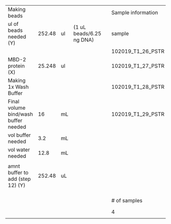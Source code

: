 |                                      |        |     |                          |     |                    |       |                       |               |                   |                            |                   |                     |              |
| ------------------------------------ | ------ | --- | ------------------------ | --- | ------------------ | ----- | --------------------- | ------------- | ----------------- | -------------------------- | ----------------- | ------------------- | ------------ |
| Making beads                         |        |     |                          |     | Sample information |       |                       |               |                   |                            |                   |                     |              |
| ul of beads needed (Y)               | 252.48 | ul  | (1 uL beads/6.25 ng DNA) |     | sample             | ng/ul | volume of sample (ul) | ng* of sample | Volume beads (ul) | Volume wash buffer x5 (ul) | Total volume (ul) | Added beads cleanup | Total volume |
|                                      |        |     |                          |     | 102019_T1_26_PSTR  | 23.1  | 30                    | 693           | 110.88            | 7.5                        | 148.38            | 267.084             | 415.464      |
| MBD-2 protein (X)                    | 25.248 | ul  |                          |     | 102019_T1_27_PSTR  | 19.1  | 30                    | 573           | 91.68             | 7.5                        | 129.18            | 232.524             | 361.704      |
| Making 1x Wash Buffer                |        |     |                          |     | 102019_T1_28_PSTR  | 7.2   | 30                    | 216           | 34.56             | 7.5                        | 72.06             | 129.708             | 201.768      |
| Final volume bind/wash buffer needed | 16     | mL  |                          |     | 102019_T1_29_PSTR  | 3.2   | 30                    | 96            | 15.36             | 7.5                        | 52.86             | 95.148              | 148.008      |
| vol buffer needed                    | 3.2    | mL  |                          |     |                    |       |                       |               |                   |                            |                   |                     |              |
| vol water needed                     | 12.8   | mL  |                          |     |                    |       |                       |               |                   |                            |                   |                     |              |
|                                      |        |     |                          |     |                    |       |                       |               |                   |                            |                   |                     |              |
| amnt buffer to add (step 12) (Y)     | 252.48 | uL  |                          |     |                    |       |                       |               |                   |                            |                   |                     |              |
|                                      |        |     |                          |     |                    |       |                       |               |                   |                            |                   |                     |              |
|                                      |        |     |                          |     |                    |       |                       |               |                   |                            |                   |                     |              |
|                                      |        |     |                          |     | # of samples       |       |                       | Total # DNA   |                   |                            |                   |                     |              |
|                                      |        |     |                          |     | 4                  |       |                       | 1578          |                   |                            |                   | 724.464             |              |
|                                      |        |     |                          |     |                    |       |                       |               |                   |                            |                   |                     |              |





